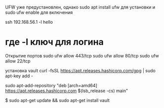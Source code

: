 UFW уже предустановлен, однако sudo apt install ufw для установки и sudo ufw enable для включения



ssh 192.168.56.1 -l hello 
# где -l ключ для логина

Открытие портов 
sudo ufw allow 443/tcp
sudo ufw allow 80/tcp
sudo ufw allow 22/tcp


установка vault
curl -fsSL https://apt.releases.hashicorp.com/gpg | sudo apt-key add -

sudo apt-add-repository "deb [arch=amd64] https://apt.releases.hashicorp.com $(lsb_release -cs) main"

$ sudo apt-get update && sudo apt-get install vault

